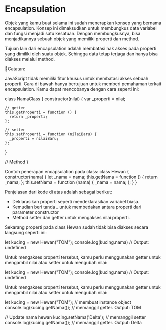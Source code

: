# Encapsulation
Objek yang kamu buat selama ini sudah menerapkan konsep yang bernama encapsulation. Konsep ini dimaksudkan untuk membungkus data variabel dan fungsi menjadi satu kesatuan. Dengan membungkusnya, bisa menjadikannya sebuah objek yang memiliki properti dan method.

Tujuan lain dari encapsulation adalah membatasi hak akses pada properti yang dimiliki oleh suatu objek. Sehingga data tetap terjaga dan hanya bisa diakses melalui method.

📝Catatan:

JavaScript tidak memiliki fitur khusus untuk membatasi akses sebuah properti. Cara di bawah hanya bertujuan untuk memberi pemahaman terkait encapsulation.
Kamu dapat mencobanya dengan cara seperti ini:

class NamaClass {
  constructor(nilai) {
    var _properti = nilai;

    // getter
    this.getProperti = function () {
      return _properti;
    };

    // setter
    this.setProperti = function (nilaiBaru) {
      _properti = nilaiBaru;
    };
  }

  // Method
}

Contoh penerapan encapsulation pada class:
class Hewan {
  constructor(nama) {
    let _nama = nama;
    this.getNama = function () {
      return _nama;
    };
    this.setNama = function (nama) {
      _nama = nama;
    };
  }
}

Penjelasan dari kode di atas adalah sebagai berikut:

* Deklarasikan properti seperti mendeklarasikan variabel biasa.
* Kemudian beri tanda _ untuk membedakan antara properti dari parameter constructor
* Method setter dan getter untuk mengakses nilai properti.

Sekarang properti pada class Hewan sudah tidak bisa diakses secara langsung seperti ini:

let kucing = new Hewan("TOM");
console.log(kucing.nama) // Output: undefined

Untuk mengakses properti tersebut, kamu perlu menggunakan getter untuk mengambil nilai atau setter untuk mengubah nilai:

let kucing = new Hewan("TOM");
console.log(kucing.nama) // Output: undefined

Untuk mengakses properti tersebut, kamu perlu menggunakan getter untuk mengambil nilai atau setter untuk mengubah nilai:

let kucing = new Hewan("TOM"); // membuat instance object
console.log(kucing.getNama()); // memanggil getter. Output: TOM

// Update nama hewan
kucing.setNama('Delta'); // memanggil setter
console.log(kucing.getNama()); // memanggil getter. Output: Delta